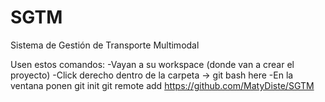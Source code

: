 # SGTM
Sistema de Gestión de Transporte Multimodal

Usen estos comandos:
-Vayan a su workspace (donde van a crear el proyecto)
-Click derecho dentro de la carpeta -> git bash here
-En la ventana ponen
git init
git remote add https://github.com/MatyDiste/SGTM
